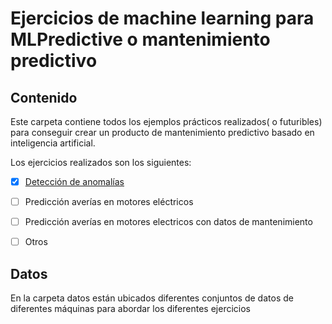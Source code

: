 # Ejercicios de machine learning para MLPredictive o mantenimiento predictivo




## Contenido

Este carpeta contiene todos los ejemplos prácticos realizados( o futuribles) para conseguir crear un producto de mantenimiento predictivo basado en inteligencia artificial.

Los ejercicios realizados son los siguientes:

- [X] [Detección de anomalías](/ejercicios/readme.md)
- [ ] Predicción averías en motores eléctricos
- [ ] Predicción averías en motores electricos con datos de mantenimiento
- [ ] Otros
  

## Datos

En la carpeta datos están ubicados diferentes conjuntos de datos de diferentes máquinas para abordar los diferentes ejercicios
